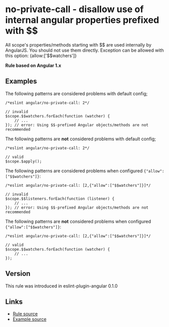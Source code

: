 <!-- WARNING: Generated documentation. Edit docs and examples in the rule and examples file ('rules/no-private-call.js', 'examples/no-private-call.js'). -->

# no-private-call - disallow use of internal angular properties prefixed with $$

All scope's properties/methods starting with $$ are used internally by AngularJS.
You should not use them directly.
Exception can be allowed with this option: {allow:['$$watchers']}

**Rule based on Angular 1.x**

## Examples

The following patterns are considered problems with default config;

    /*eslint angular/no-private-call: 2*/

    // invalid
    $scope.$$watchers.forEach(function (watcher) {
        // ...
    }); // error: Using $$-prefixed Angular objects/methods are not recommended

The following patterns are **not** considered problems with default config;

    /*eslint angular/no-private-call: 2*/

    // valid
    $scope.$apply();

The following patterns are considered problems when configured `{"allow":["$$watchers"]}`:

    /*eslint angular/no-private-call: [2,{"allow":["$$watchers"]}]*/

    // invalid
    $scope.$$listeners.forEach(function (listener) {
        // ...
    }); // error: Using $$-prefixed Angular objects/methods are not recommended

The following patterns are **not** considered problems when configured `{"allow":["$$watchers"]}`:

    /*eslint angular/no-private-call: [2,{"allow":["$$watchers"]}]*/

    // valid
    $scope.$$watchers.forEach(function (watcher) {
        // ...
    });

## Version

This rule was introduced in eslint-plugin-angular 0.1.0

## Links

* [Rule source](../rules/no-private-call.js)
* [Example source](../examples/no-private-call.js)
